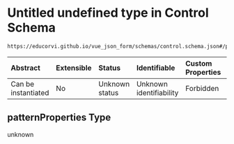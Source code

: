 # Untitled undefined type in Control Schema

```txt
https://educorvi.github.io/vue_json_form/schemas/control.schema.json#/properties/options/properties/enumTitles/patternProperties
```



| Abstract            | Extensible | Status         | Identifiable            | Custom Properties | Additional Properties | Access Restrictions | Defined In                                                                    |
| :------------------ | :--------- | :------------- | :---------------------- | :---------------- | :-------------------- | :------------------ | :---------------------------------------------------------------------------- |
| Can be instantiated | No         | Unknown status | Unknown identifiability | Forbidden         | Allowed               | none                | [control.schema.json*](../schemas/control.schema.json "open original schema") |

## patternProperties Type

unknown
